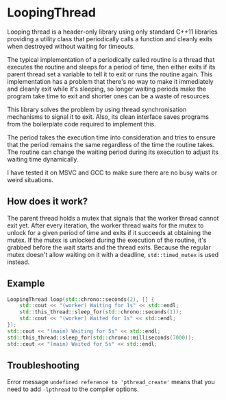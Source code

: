 # LoopingThread

Looping thread is a header-only library using only standard C++11 libraries providing a utility class that periodically calls a function and cleanly exits when destroyed without waiting for timeouts.

The typical implementation of a periodically called routine is a thread that executes the routine and sleeps for a period of time, then either exits if its parent thread set a variable to tell it to exit or runs the routine again. This implementation has a problem that there's no way to make it immediately and cleanly exit while it's sleeping, so longer waiting periods make the program take time to exit and shorter ones can be a waste of resources.

This library solves the problem by using thread synchronisation mechanisms to signal it to exit. Also, its clean interface saves programs from the boilerplate code required to implement this.

The period takes the execution time into consideration and tries to ensure that the period remains the same regardless of the time the routine takes. The routine can change the waiting period during its execution to adjust its waiting time dynamically.

I have tested it on MSVC and GCC to make sure there are no busy waits or weird situations.

## How does it work?

The parent thread holds a mutex that signals that the worker thread cannot exit yet. After every iteration, the worker thread waits for the mutex to unlock for a given period of time and exits if it succeeds at obtaining the mutex. If the mutex is unlocked during the execution of the routine, it's grabbed before the wait starts and the thread exits. Because the regular mutex doesn't allow waiting on it with a deadline, `std::timed_mutex` is used instead.

## Example

```C++
LoopingThread loop(std::chrono::seconds(2), [] {
	std::cout << "(worker) Waiting for 1s" << std::endl;
	std::this_thread::sleep_for(std::chrono::seconds(1));
	std::cout << "(worker) Waited for 1s" << std::endl;
});
std::cout << "(main) Waiting for 5s" << std::endl;
std::this_thread::sleep_for(std::chrono::milliseconds(7000));
std::cout << "(main) Waited for 5s" << std::endl;

```

## Troubleshooting

Error message `undefined reference to 'pthread_create'` means that you need to add `-lpthread` to the compiler options.
